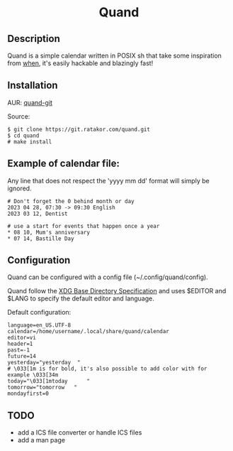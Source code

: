 <h1 align="center">Quand</h1>

## Description
Quand is a simple calendar written in POSIX sh that take some inspiration from [when](http://www.lightandmatter.com/when/when.html), it's easily hackable and blazingly fast!

## Installation
AUR: [quand-git](https://aur.archlinux.org/packages/quand-git)

Source:
```
$ git clone https://git.ratakor.com/quand.git
$ cd quand
# make install
```

## Example of calendar file:
Any line that does not respect the 'yyyy mm dd' format will simply be ignored.
```
# Don't forget the 0 behind month or day
2023 04 28, 07:30 -> 09:30 English
2023 03 12, Dentist

# use a start for events that happen once a year
* 08 10, Mum's anniversary
* 07 14, Bastille Day
```

## Configuration
Quand can be configured with a config file (~/.config/quand/config).

Quand follow the [XDG Base Directory Specification](https://specifications.freedesktop.org/basedir-spec/basedir-spec-latest.html) and uses $EDITOR and $LANG to specify the default editor and language.

Default configuration:
```
language=en_US.UTF-8
calendar=/home/username/.local/share/quand/calendar
editor=vi
header=1
past=-1
future=14
yesterday="yesterday  "
# \033[1m is for bold, it's also possible to add color with for example \033[34m
today="\033[1mtoday      "
tomorrow="tomorrow   "
mondayfirst=0
```

## TODO
- add a ICS file converter or handle ICS files
- add a man page
